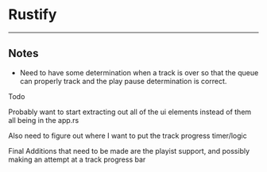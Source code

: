 # Rustify

---

## Notes

- Need to have some determination when a track is over so that the queue can
properly track and the play pause determination is correct.




Todo

Probably want to start extracting out all of the ui elements instead of them
all being in the app.rs

Also need to figure out where I want to put the track progress timer/logic


Final Additions that need to be made are the playist support, and possibly making 
an attempt at a track progress bar
